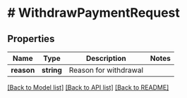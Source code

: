 # # WithdrawPaymentRequest

## Properties

Name | Type | Description | Notes
------------ | ------------- | ------------- | -------------
**reason** | **string** | Reason for withdrawal | 

[[Back to Model list]](../../README.md#documentation-for-models) [[Back to API list]](../../README.md#documentation-for-api-endpoints) [[Back to README]](../../README.md)


